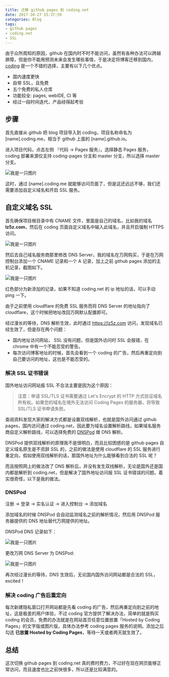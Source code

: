 ```yaml
---
title: 迁移 github pages 到 coding.net
date: 2017-10-27 15:37:59
categories: Blog
tags:
- github pages
- coding.net
- SSL
---
```


由于众所周知的原因，github 在国内时不时不能访问，虽然有各种办法可以跨越屏障，但是你不能用预测未来会发生哪些事情，于是决定将博客迁移到国内，[coding](https://coding.net) 是一个不错的选择，主要有以下几个优点。

- 国内速度更快
- 自带 SSL，且免费
- 五个免费的私人仓库
- 功能较全: pages, webIDE, CI 等
- 经过一段时间迭代，产品经得起考验

<!--more-->

## 步骤

首先直接从 github 把 blog 项目导入到 coding，项目名称命名为 [name].coding.me，相当于 github 上面的 [name].github.io。

进入项目代码，点击左侧 『代码 -> Pages 服务』，选择静态 Pages 服务，coding 部署来源仅支持 coding-pages 分支和 master 分支，所以选择 master 分支。

<img src="/assets/img/coding.png" alt="我是一只图片">

这时，通过 [name].coding.me 就能够访问页面了，但是这还远远不够，我们还需要添加自定义域名和开启 SSL 服务。

## 自定义域名 SSL

首先确保项目根目录中有 CNAME 文件，里面是自己的域名，比如我的域名 **lz5z.com**，然后在 coding 页面自定义域名中输入此域名，并且开启强制 HTTPS 访问。

<img src="/assets/img/coding_pages.png" alt="我是一只图片">

然后去自己域名服务商那里修改 DNS Server，我的域名在万网购买，于是在万网控制台添加一个 CNAME 记录和一个 A 记录，加上之前 github pages 添加的主机记录，截图如下。

<img src="/assets/img/coding_dns.png" alt="我是一只图片">

红色部分为新添加的记录，如果不知道 coding.net 的 ip 地址的话，可以手动 ping 一下。

由于之前使用 cloudflare 的免费 SSL 服务而将 DNS Server 的地址指向了 cloudflare，这个时候把地址改回万网默认配置即可。

经过漫长的等待，DNS 解析生效，此时通过 https://lz5z.com 访问，发现域名已经生效了，但是存在两个问题：

- 国内地址访问网站， SSL 没有问题，但是国外访问时 SSL 会报错，在 chrome 中有一个不能忍受的警告。
- 每次访问博客地址的时候，首先会看到一个 coding 的广告，然后再重定向到自己要访问的地址，这也是不能忍受的。

### 解决 SSL 证书错误

国外地址访问网站报 SSL 不合法主要是因为这个原因：

> 注意：申请 SSL/TLS 证书需要通过 Let's Encrypt 的 HTTP 方式验证域名所有权。如果您的域名在境外无法访问 Coding Pages 的服务器，将导致 SSL/TLS 证书申请失败。

查阅资料发现大家的解决方式都是设置双线解析，也就是国外访问通过 github pages，国内访问通过 coding.net，因此要为域名设置解析路线，如果域名服务商自定义解析路线，可以选择免费的 [DNSPod](https://www.dnspod.cn/) 做 DNS 解析。

DNSPod 提供双线解析的原理我不是很明白，而且比较困惑的是 github pages 自定义域名原生是不资辞 SSL 的，之前的做法是使用 cloudflare 的 SSL 服务进行重定向，假如使用双线解析的话，那国外地址为什么能够看到合法的 SSL 呢？

而且按照网上的做法改了 DNS 解析后，并没有发生双线解析，无论是国外还是国内都是解析到 coding.net，但是解决了国外地址访问报 SSL 证书错误的问题。着实很奇怪，以下是我的做法。

### DNSPod

注册 -> 登录 -> 实名认证 -> 进入控制台 -> 添加域名

添加域名的时候 DNSPod 会自动监测域名之前的解析情况，然后用 DNSPod 服务器提供的 DNS 地址替代万网提供的地址。

DNSPod DNS 记录如下：

<img src="/assets/img/coding_dnspod.png" alt="我是一只图片">

更改万网 DNS Server 为 DNSPod:

<img src="/assets/img/coding_dnsserver.png" alt="我是一只图片">

再次经过漫长的等待，DNS 生效后，无论国内国外访问网站都是合法的 SSL，excited！

### 解决 coding 广告后重定向

每次新建隐私窗口打开网站都是先看 coding 的广告，然后再重定向到之前的地址，这是极差的用户体验，不过 coding 官方提供了解决办法，简单的就是购买 coding 的会员，免费的办法就是在网站首页任意位置放置「Hosted by Coding Pages」的文字版或图片版，具体办法参考 coding pages 服务的说明。添加之后勾选 **已放置 Hosted by Coding Pages**，等待一天或者两天就生效了。

## 总结

这次切换 github pages 到 coding.net 真的费时费力，不过好在现在网页能够正常访问，而且速度也比之前快很多，所以还是比较满意的。